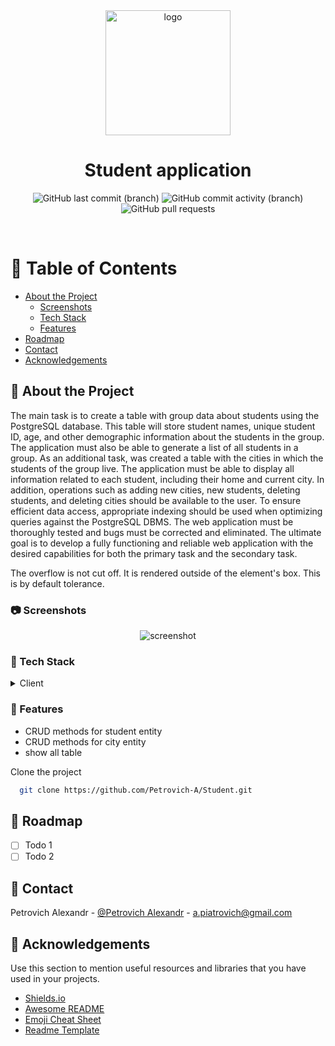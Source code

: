 <div align="center">

  <img src="assets/logo.png" alt="logo" width="200" height="auto" />
  <h1>Student application</h1>

<!-- Badges -->
<p>
  <a>
<img alt="GitHub last commit (branch)" src="https://img.shields.io/github/last-commit/Petrovich-A/Student/develop?style=for-the-badge">
  </a>
<a>
<img alt="GitHub commit activity (branch)" src="https://img.shields.io/github/commit-activity/m/Petrovich-A/Student/develop?style=for-the-badge">
</a>
<a>
<img alt="GitHub pull requests" src="https://img.shields.io/github/issues-pr/Petrovich-A/Student?style=for-the-badge">
</a>
</p>
</div>

<br />

<!-- Table of Contents -->

# :notebook_with_decorative_cover: Table of Contents

- [About the Project](#star2-about-the-project)
    * [Screenshots](#camera-screenshots)
    * [Tech Stack](#space_invader-tech-stack)
    * [Features](#dart-features)
- [Roadmap](#compass-roadmap)
- [Contact](#handshake-contact)
- [Acknowledgements](#gem-acknowledgements)

<!-- About the Project -->

## :star2: About the Project

<!-- Screenshots -->

The main task is to create a table with group data about students using the PostgreSQL database. This table will store student names, unique student ID, age, and other demographic information about the students in the group. The application must also be able to generate a list of all students in a group.
As an additional task, was created a table with the cities in which the students of the group live. The application must be able to display all information related to each student, including their home and current city. In addition, operations such as adding new cities, new students, deleting students, and deleting cities should be available to the user.
To ensure efficient data access, appropriate indexing should be used when optimizing queries against the PostgreSQL DBMS. The web application must be thoroughly tested and bugs must be corrected and eliminated.
The ultimate goal is to develop a fully functioning and reliable web application with the desired capabilities for both the primary task and the secondary task.

The overflow is not cut off. It is rendered outside of the element's box. This is by default tolerance.

### :camera: Screenshots

<div align="center"> 
  <img src="https://placehold.co/600x400?text=Your+Screenshot+here" alt="screenshot" />
</div>


<!-- TechStack -->

### :space_invader: Tech Stack

<details>
  <summary>Client</summary>
  <ul>
    <li><a>Java</a></li>
    <li><a>TomCat</a></li>
    <li><a>Maven</a></li>
    <li><a>PostgreSQL</a></li>
  </ul>
</details>

<!-- Features -->

### :dart: Features

- CRUD methods for student entity
- CRUD methods for city entity
- show all table

Clone the project

```bash
  git clone https://github.com/Petrovich-A/Student.git
```

<!-- Roadmap -->

## :compass: Roadmap

* [ ] Todo 1
* [ ] Todo 2

## :handshake: Contact

Petrovich Alexandr - [@Petrovich Alexandr](https://www.linkedin.com/in/alexandr-petrovich/) - a.piatrovich@gmail.com

<!-- Acknowledgments -->

## :gem: Acknowledgements

Use this section to mention useful resources and libraries that you have used in your projects.

- [Shields.io](https://shields.io/)
- [Awesome README](https://github.com/matiassingers/awesome-readme)
- [Emoji Cheat Sheet](https://github.com/ikatyang/emoji-cheat-sheet/blob/master/README.md#travel--places)
- [Readme Template](https://github.com/othneildrew/Best-README-Template)